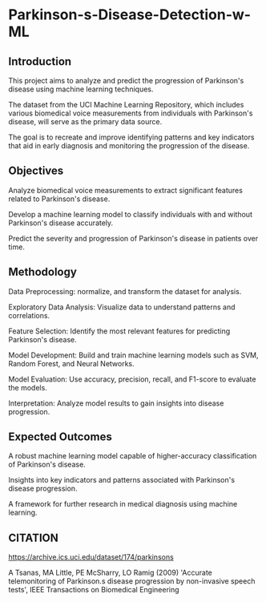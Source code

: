 # Parkinson-s-Disease-Detection-w-ML

## Introduction
This project aims to analyze and predict the progression of Parkinson's disease using machine learning techniques. 

The dataset from the UCI Machine Learning Repository, which includes various biomedical voice measurements from individuals with Parkinson's disease, will serve as the primary data source. 

The goal is to recreate and improve identifying patterns and key indicators that aid in early diagnosis and monitoring the progression of the disease.

## Objectives
Analyze biomedical voice measurements to extract significant features related to Parkinson's disease.

Develop a machine learning model to classify individuals with and without Parkinson's disease accurately.

Predict the severity and progression of Parkinson's disease in patients over time.

## Methodology
Data Preprocessing: normalize, and transform the dataset for analysis.

Exploratory Data Analysis: Visualize data to understand patterns and correlations.

Feature Selection: Identify the most relevant features for predicting Parkinson's disease.

Model Development: Build and train machine learning models such as SVM, Random Forest, and Neural Networks.

Model Evaluation: Use accuracy, precision, recall, and F1-score to evaluate the models.

Interpretation: Analyze model results to gain insights into disease progression.

## Expected Outcomes
A robust machine learning model capable of higher-accuracy classification of Parkinson's disease.

Insights into key indicators and patterns associated with Parkinson's disease progression.

A framework for further research in medical diagnosis using machine learning.






## CITATION
https://archive.ics.uci.edu/dataset/174/parkinsons

A Tsanas, MA Little, PE McSharry, LO Ramig (2009)
'Accurate telemonitoring of Parkinson.s disease progression by non-invasive 
speech tests',
IEEE Transactions on Biomedical Engineering
